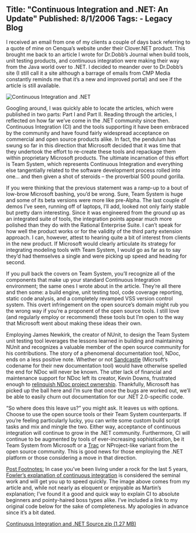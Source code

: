 Title: "Continuous Integration and .NET: An Update"
Published: 8/1/2006
Tags:
    - Legacy Blog
---
I received an email from one of my clients a couple of days back referring to a quote of mine on Cenqua’s website under their Clover.NET product. This brought me back to an article I wrote for Dr.Dobb’s Journal when build tools, unit testing products, and continuous integration were making their way from the Java world over to .NET. I decided to meander over to Dr.Dobb’s site (I still call it a site although a barrage of emails from CMP Media constantly reminds me that it’s a new and improved portal) and see if the article is still available.

![Continuous Integration and .NET](https://s3.amazonaws.com/s3.beckshome.com/20060801-Continuous-Integration-And-DotNET.png)

Googling around, I was quickly able to locate the articles, which were published in two parts: Part I and Part II. Reading through the articles, I reflected on how far we’ve come in the .NET community since then. Continuous Integration (CI) and the tools supporting it have been embraced by the community and have found fairly widespread acceptance on commercial and open source products alike. In fact, the pendulum has swung so far in this direction that Microsoft decided that it was time that they undertook the effort to re-create these tools and repackage them within proprietary Microsoft products. The ultimate incarnation of this effort is Team System, which represents Continuous Integration and everything else tangentially related to the software development process rolled into one… and then given a shot of steroids – the proverbial 500 pound gorilla.

If you were thinking that the previous statement was a ramp-up to a bout of low-brow Microsoft bashing, you’d be wrong. Sure, Team System is huge and some of its beta versions were more like pre-Alpha. The last couple of demos I’ve seen, running off of laptops, I’ll add, looked not only fairly stable but pretty darn interesting. Since it was engineered from the ground up as an integrated suite of tools, the integration points appear much more polished than they do with the Rational Enterprise Suite. I can’t speak for how well the product works or for the validity of the third party extension approach. I can, however, attest to hearing quite a bit of interest from clients in the new product. If Microsoft would clearly articulate its strategy for integrating modeling tools with Team System, I would go as far as to say they’d had themselves a single and were picking up speed and heading for second.

If you pull back the covers on Team System, you’ll recognize all of the components that make up your standard Continuous Integration environment; the same ones I wrote about in the article. They’re all there and then some: a build engine, unit testing tool, code coverage reporting, static code analysis, and a completely revamped VSS version control system. This overt infringement on the open source’s domain might rub you the wrong way if you’re a proponent of the open source tools. I still love (and regularly employ or recommend) these tools but I’m open to the way that Microsoft went about making these ideas their own.

Employing James Newkirk, the creator of NUnit, to design the Team System unit testing tool leverages the lessons learned in building and maintaining NUnit and recognizes a valuable member of the open source community for his contributions. The story of a phenomenal documentation tool, NDoc, ends on a less positive note. Whether or not [Sandcastle](https://www.microsoft.com/en-us/download/details.aspx?id=10526) (Micrsoft’s codename for their new documentation tool) would have otherwise spelled the end for NDoc will never be known. The utter lack of financial and maintenance support for NDoc left its creator, Kevin Downs, frustrated enough to [relinquish NDoc project ownership](https://charliedigital.com/2006/07/26/ndoc-2-is-officially-dead/). Thankfully, Microsoft has picked up the ball here and I’m sure that once the bugs are worked out, we’ll be able to easily churn out documentation for our .NET 2.0-specific code.

“So where does this leave us?” you might ask. It leaves us with options. Choose to use the open source tools or their Team System counterparts. If you’re feeling particularly lucky, you can write some custom build script tasks and mix and mingle the two. Either way, acceptance of continuous integration will continue to grow in the .NET community. Furthermore, CI will continue to be augmented by tools of ever-increasing sophistication, be it Team System from Microsoft or a [Trac](https://trac.edgewall.org/) or NProject-like variant from the open source community. This is good news for those employing the .NET platform or those considering a move in that direction.

<u>Post Footnotes:</u> In case you’ve been living under a rock for the last 5 years, [Fowler’s explanation of continuous integration](https://www.martinfowler.com/articles/continuousIntegration.html) is considered the seminal work and will get you up to speed quickly. The image above comes from my article and, while not nearly as eloquent or enjoyable as Martin’s explanation; I’ve found it a good and quick way to explain CI to absolute beginners and pointy-haired boss types alike. I’ve included a link to my original code below for the sake of completeness. My apologies in advance since it’s a bit dated.

[Continuous Integration and .NET Source.zip (1.27 MB)](https://s3.amazonaws.com/s3.beckshome.com/20060801-Continuous-Integration-And-DotNET-Source.zip)